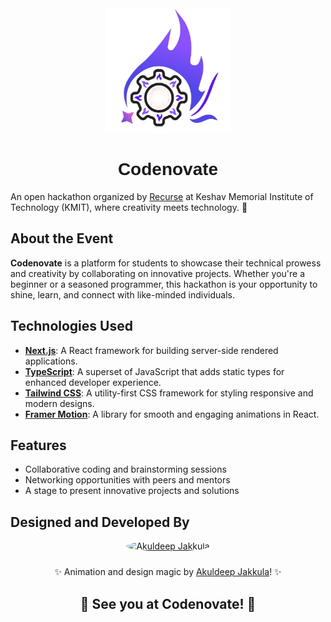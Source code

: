 <div align="center">
  <img src="public/codenovate.png" alt="Codenovate Logo" width="200">
  <h1 style="font-family: 'Poppins', sans-serif; font-weight: bold;">Codenovate</h1>
</div>


An open hackathon organized by [Recurse](https://www.instagram.com/recurse.official) at Keshav Memorial Institute of Technology (KMIT), where creativity meets technology. 🚀


## About the Event  

**Codenovate** is a platform for students to showcase their technical prowess and creativity by collaborating on innovative projects. Whether you're a beginner or a seasoned programmer, this hackathon is your opportunity to shine, learn, and connect with like-minded individuals.



## Technologies Used  

- **[Next.js](https://nextjs.org/)**: A React framework for building server-side rendered applications.  
- **[TypeScript](https://www.typescriptlang.org/)**: A superset of JavaScript that adds static types for enhanced developer experience.  
- **[Tailwind CSS](https://tailwindcss.com/)**: A utility-first CSS framework for styling responsive and modern designs.  
- **[Framer Motion](https://www.framer.com/motion/)**: A library for smooth and engaging animations in React.  



## Features  

- Collaborative coding and brainstorming sessions  
- Networking opportunities with peers and mentors  
- A stage to present innovative projects and solutions  



## Designed and Developed By  

<div align="center">
  <a href="https://github.com/akuldeepj"><img src="https://github.com/akuldeepj.png" alt="Akuldeep Jakkula" width="100" style="border-radius: 50%; margin-bottom: 10px;"></a>
  <br>
  <p>✨ Animation and design magic by <a href="https://github.com/akuldeepj">Akuldeep Jakkula</a>! ✨</p>
</div>



<div align="center">
  <h2>🎉 See you at Codenovate! 🎉</h2>
</div>

